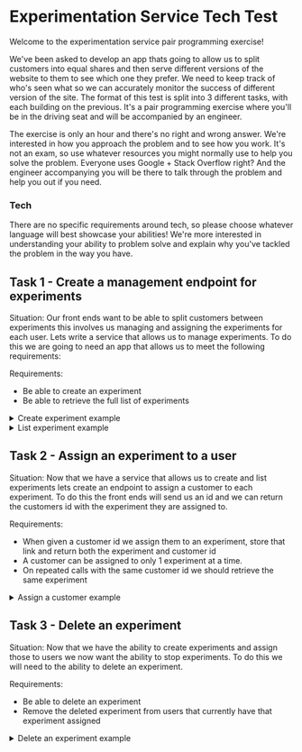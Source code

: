 # Experimentation Service Tech Test
Welcome to the experimentation service pair programming exercise! 

We've been asked to develop an app thats going to allow us to split customers into equal shares and then serve 
different versions of the website to them to see which one they prefer. We need to keep track of who's seen what so 
we can accurately monitor the success of different version of the site. The format of this test is split into 3 different tasks, 
with each building on the previous. It's a pair programming exercise where you'll be in the driving seat and will be accompanied by an engineer.

The exercise is only an hour and there's no right and wrong answer. We're interested in how you approach the problem and to see how you work. It's not an exam, so use whatever resources you might normally use to help you solve the problem. Everyone uses Google + Stack Overflow right? And the engineer accompanying you will be there to talk through the problem and help you out if you need.

### Tech
There are no specific requirements around tech, so please choose whatever language will best showcase your abilities! We're more interested 
in understanding your ability to problem solve and explain why you've tackled the problem in the way you have.


## Task 1 - Create a management endpoint for experiments
Situation: Our front ends want to be able to split customers between experiments this involves us managing and assigning the experiments for each user.
Lets write a service that allows us to manage experiments. To do this we are going to need an app that allows us to meet the following requirements:

Requirements: 
- Be able to create an experiment
- Be able to retrieve the full list of experiments

<details>
<summary>Create experiment example</summary>

Verb: **POST**

Endpoint:
```
localhost:8080/experiment
```

Request:
```json
{
    "name": "colour",
    "type": "red"
}
```

Response
```json
{
  "experimentId": "4fabbf99-20fa-4957-8c3c-8d46eeadea87"
}
```
</details>

<details>
<summary>List experiment example</summary>

Verb: **GET**

Endpoint:
```
localhost:8080/experiment
```

Response
```json
[
    {
        "id": "8fda77e3-f909-41e3-a6fc-63c25334de09",
        "date": "2024-02-27T16:16:43.801+00:00",
        "name": "colour",
        "type": "brown"
    },
    {
        "id": "f298c447-3917-446d-acdd-c8f7a123c27a",
        "date": "2024-02-27T16:16:43.801+00:00",
        "name": "colour",
        "type": "yellow"
    },
    {
        "id": "4fabbf99-20fa-4957-8c3c-8d46eeadea87",
        "date": "2024-02-27T16:16:44.502+00:00",
        "name": "colour",
        "type": "red"
    }
]
```
</details>


## Task 2 - Assign an experiment to a user
Situation: Now that we have a service that allows us to create and list experiments lets create an endpoint to assign a customer to each experiment. To do this the front ends will
send us an id and we can return the customers id with the experiment they are assigned to.  

Requirements:
- When given a customer id we assign them to an experiment, store that link and return both the experiment and customer id 
- A customer can be assigned to only 1 experiment at a time. 
- On repeated calls with the same customer id we should retrieve the same experiment


<details>
<summary>Assign a customer example</summary>

Verb: **GET**

Endpoint:
```
localhost:8080/experiment/user/{id}
```

Response
```json
{
    "date": "2024-02-27T16:21:28.533+00:00",
    "output": [
        {
            "id": "32a82a81-5dba-434b-8ce2-7bda3343702d",
            "date": "2024-02-27T16:16:43.801+00:00",
            "name": "colour",
            "type": "brown"
        }
    ],
    "userId": "123"
}
```
</details>

## Task 3 - Delete an experiment
Situation: Now that we have the ability to create experiments and assign those to users we now want the ability to stop experiments. To do this we will need to the ability to delete an experiment. 

Requirements: 
- Be able to delete an experiment
- Remove the deleted experiment from users that currently have that experiment assigned

<details>
<summary>Delete an experiment example</summary>

Verb: **DELETE**

Endpoint:
```
localhost:8080/experiment/{id}
```

Response
```json
{
    "deleted": true,
    "removedFrom": 1,
    "id": "8fda77e3-f909-41e3-a6fc-63c25334de09"
}
```

</details>

